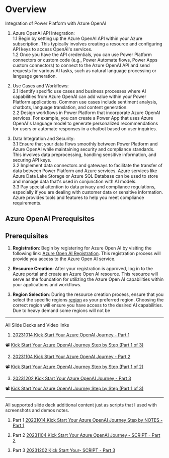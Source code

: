 # Overview 

Integration of Power Platform with Azure OpenAI


1. Azure OpenAI API Integration:   
   1.1 Begin by setting up the Azure OpenAI API within your Azure subscription. This typically involves creating a resource and configuring API keys to access OpenAI's services.  
   1.2 Once you have the API credentials, you can use Power Platform connectors or custom code (e.g., Power Automate flows, Power Apps custom connectors) to connect to the Azure OpenAI API and send requests for various AI tasks, such as natural language processing or language generation.

2. Use Cases and Workflows:  
   2.1 Identify specific use cases and business processes where AI capabilities from Azure OpenAI can add value within your Power Platform applications. Common use cases include sentiment analysis, chatbots, language translation, and content generation.  
   2.2 Design workflows in Power Platform that incorporate Azure OpenAI services. For example, you can create a Power App that uses Azure OpenAI's language model to generate personalized recommendations for users or automate responses in a chatbot based on user inquiries.

3. Data Integration and Security:  
   3.1 Ensure that your data flows smoothly between Power Platform and Azure OpenAI while maintaining security and compliance standards. This involves data preprocessing, handling sensitive information, and securing API keys.  
   3.2 Implement data connectors and gateways to facilitate the transfer of data between Power Platform and Azure services. Azure services like Azure Data Lake Storage or Azure SQL Database can be used to store and manage data that's used in conjunction with AI models.  
   3.3 Pay special attention to data privacy and compliance regulations, especially if you are dealing with customer data or sensitive information. Azure provides tools and features to help you meet compliance requirements.


## Azure OpenAI Prerequisites

## Prerequisites 

1.	**Registration**: Begin by registering for Azure Open AI by visiting the following link: [Azure Open AI Registration](https://learn.microsoft.com/en-us/azure/cognitive-services/openai/overview). This registration process will provide you access to the Azure Open AI service.

2.	**Resource Creation**: After your registration is approved, log in to the Azure portal and create an Azure Open AI resource. This resource will serve as the foundation for utilizing the Azure Open AI capabilities within your applications and workflows.

3.	**Region Selection**: During the resource creation process, ensure that you select the specific regions  [region](https://azure.microsoft.com/en-us/pricing/details/cognitive-services/openai-service/) as your preferred region. Choosing the correct region will ensure you have access to the desired AI capabilities. Due to heavy demand some regions will not be 


-------------------------------------------------------------------------------------------

All Slide Decks and  Video links

1. [20231014 Kick Start Your Azure OpenAI Journey - Part 1](<02 Slide Deck/20231014 Kick Start Your Azure OpenAI Journey - Part 1.pdf>)

📽️ [Kick Start Your Azure OpenAI Journey Step by Step (Part 1 of 3)](https://www.youtube.com/watch?v=_YUagKsFTR0)


2. [20231104 Kick Start Your Azure OpenAI Journey - Part 2](<02 Slide Deck/20231104 Kick Start Your Azure OpenAI Journey - Part 2.pdf>)

📽️ [Kick Start Your Azure OpenAI Journey Step by Step (Part 1 of 2)](https://www.youtube.com/watch?v=eLNWngJDlzw)


3. [20231202  Kick Start Your Azure OpenAI Journey - Part 3](<02 Slide Deck/20231202  Kick Start Your Azure OpenAI Journey - Part 3.pdf>)

📽️ [Kick Start Your Azure OpenAI Journey Step by Step (Part 1 of 3)](https://www.youtube.com/watch?v=G-q1rG9kfdE)

-------------------------------------------------------------------------------------------

All supported slide deck additional content just as scripts that I used with screenshots and demos notes. 

1. Part 1 [20231014 Kick Start Your Azure OpenAI Journey Step by NOTES - Part 1](<03 Supported Content for Slide Deck/20231014 Part 1/20231014 Kick Start Your Azure OpenAI Journey Step by NOTES - Part 1.pdf>)

2. Part 2 [20231104 Kick Start Your Azure OpenAI Journey - SCRIPT - Part 2](<03 Supported Content for Slide Deck/20231104 Part 2/20231104 Kick Start Your Azure OpenAI Journey - SCRIPT - Part 2.pdf>)

3. Part 3 [20231202 Kick Start Your-  SCRIPT - Part 3](<03 Supported Content for Slide Deck/20231202 Part 3/20231202 Kick Start Your-  SCRIPT - Part 3.pdf>)